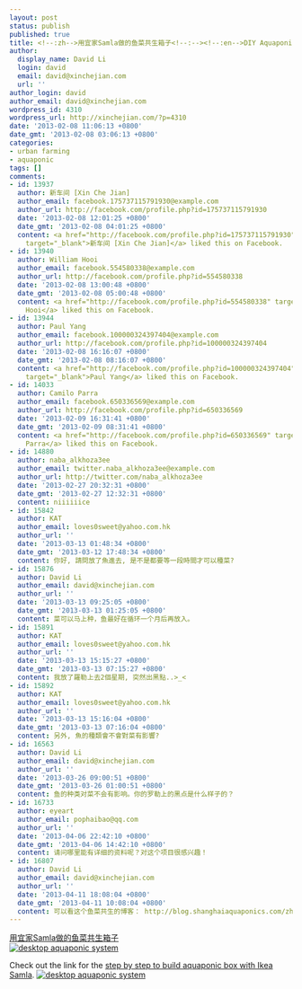 ```yaml
---
layout: post
status: publish
published: true
title: <!--:zh-->用宜家Samla做的鱼菜共生箱子<!--:--><!--:en-->DIY Aquaponic with Ikea Samla<!--:-->
author:
  display_name: David Li
  login: david
  email: david@xinchejian.com
  url: ''
author_login: david
author_email: david@xinchejian.com
wordpress_id: 4310
wordpress_url: http://xinchejian.com/?p=4310
date: '2013-02-08 11:06:13 +0800'
date_gmt: '2013-02-08 03:06:13 +0800'
categories:
- urban farming
- aquaponic
tags: []
comments:
- id: 13937
  author: 新车间 [Xin Che Jian]
  author_email: facebook.175737115791930@example.com
  author_url: http://facebook.com/profile.php?id=175737115791930
  date: '2013-02-08 12:01:25 +0800'
  date_gmt: '2013-02-08 04:01:25 +0800'
  content: <a href="http://facebook.com/profile.php?id=175737115791930"
    target="_blank">新车间 [Xin Che Jian]</a> liked this on Facebook.
- id: 13940
  author: William Hooi
  author_email: facebook.554580338@example.com
  author_url: http://facebook.com/profile.php?id=554580338
  date: '2013-02-08 13:00:48 +0800'
  date_gmt: '2013-02-08 05:00:48 +0800'
  content: <a href="http://facebook.com/profile.php?id=554580338" target="_blank">William
    Hooi</a> liked this on Facebook.
- id: 13944
  author: Paul Yang
  author_email: facebook.100000324397404@example.com
  author_url: http://facebook.com/profile.php?id=100000324397404
  date: '2013-02-08 16:16:07 +0800'
  date_gmt: '2013-02-08 08:16:07 +0800'
  content: <a href="http://facebook.com/profile.php?id=100000324397404"
    target="_blank">Paul Yang</a> liked this on Facebook.
- id: 14033
  author: Camilo Parra
  author_email: facebook.650336569@example.com
  author_url: http://facebook.com/profile.php?id=650336569
  date: '2013-02-09 16:31:41 +0800'
  date_gmt: '2013-02-09 08:31:41 +0800'
  content: <a href="http://facebook.com/profile.php?id=650336569" target="_blank">Camilo
    Parra</a> liked this on Facebook.
- id: 14880
  author: naba_alkhoza3ee
  author_email: twitter.naba_alkhoza3ee@example.com
  author_url: http://twitter.com/naba_alkhoza3ee
  date: '2013-02-27 20:32:31 +0800'
  date_gmt: '2013-02-27 12:32:31 +0800'
  content: niiiiiice
- id: 15842
  author: KAT
  author_email: loves0sweet@yahoo.com.hk
  author_url: ''
  date: '2013-03-13 01:48:34 +0800'
  date_gmt: '2013-03-12 17:48:34 +0800'
  content: 你好, 請問放了魚進去, 是不是都要等一段時間才可以種菜?
- id: 15876
  author: David Li
  author_email: david@xinchejian.com
  author_url: ''
  date: '2013-03-13 09:25:05 +0800'
  date_gmt: '2013-03-13 01:25:05 +0800'
  content: 菜可以马上种，鱼最好在循环一个月后再放入。
- id: 15891
  author: KAT
  author_email: loves0sweet@yahoo.com.hk
  author_url: ''
  date: '2013-03-13 15:15:27 +0800'
  date_gmt: '2013-03-13 07:15:27 +0800'
  content: 我放了羅勒上去2個星期, 突然出黑點..>_<
- id: 15892
  author: KAT
  author_email: loves0sweet@yahoo.com.hk
  author_url: ''
  date: '2013-03-13 15:16:04 +0800'
  date_gmt: '2013-03-13 07:16:04 +0800'
  content: 另外, 魚的種類會不會對菜有影響?
- id: 16563
  author: David Li
  author_email: david@xinchejian.com
  author_url: ''
  date: '2013-03-26 09:00:51 +0800'
  date_gmt: '2013-03-26 01:00:51 +0800'
  content: 鱼的种类对菜不会有影响。你的罗勒上的黑点是什么样子的？
- id: 16733
  author: eyeart
  author_email: pophaibao@qq.com
  author_url: ''
  date: '2013-04-06 22:42:10 +0800'
  date_gmt: '2013-04-06 14:42:10 +0800'
  content: 请问哪里能有详细的资料呢？对这个项目很感兴趣！
- id: 16807
  author: David Li
  author_email: david@xinchejian.com
  author_url: ''
  date: '2013-04-11 18:08:04 +0800'
  date_gmt: '2013-04-11 10:08:04 +0800'
  content: 可以看这个鱼菜共生的博客： http://blog.shanghaiaquaponics.com/zh
---
```

<p><!--:zh-->
<p><a href="http://blog.shanghaiaquaponics.com/zh/2013/02/03/desktop-aquaponic-with-ikea-selma-box/" target="_blank">用宜家Samla做的鱼菜共生箱子</a><br />
<a href="http://blog.shanghaiaquaponics.com/2013/02/03/desktop-aquaponic-with-ikea-selma-box/" target="_blank"><img class="size-full wp-image-4226" alt="desktop aquaponic system" src="http://xinchejian.com/wp-content/uploads/2013/01/IMGP8610_2.jpg"/></a></p></p>
<p><!--:--><!--:en-->
<p>Check out the link for the <a href="http://blog.shanghaiaquaponics.com/2013/02/03/desktop-aquaponic-with-ikea-selma-box/" target="_blank">step by step to build aquaponic box with Ikea Samla</a>. <a href="http://blog.shanghaiaquaponics.com/2013/02/03/desktop-aquaponic-with-ikea-selma-box/" target="_blank"><img class="size-full wp-image-4226" alt="desktop aquaponic system" src="http://xinchejian.com/wp-content/uploads/2013/01/IMGP8610_2.jpg"/></a></p></p>
<p><!--:--></p>
